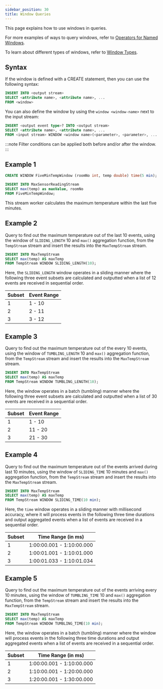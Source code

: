 ```yaml
---
sidebar_position: 30
title: Window Queries
---
```


This page explains how to use windows in queries.

For more examples of ways to query windows, refer to [Operators for Named Windows](window-operators.md).

To learn about different types of windows, refer to [Window Types](window-types/index.md).

## Syntax

If the window is defined with a CREATE statement, then you can use the following syntax:

```sql
INSERT INTO <output stream>
SELECT <attribute name>, <attribute name>, ...
FROM <window>
```

You can also define the window by using the `window <window-name>` next to the input stream:

```sql
INSERT <output event type>? INTO <output stream>
SELECT <attribute name>, <attribute name>, ...
FROM <input stream> WINDOW <window name>(<parameter>, <parameter>, ... );
```

:::note
Filter conditions can be applied both before and/or after the window.
:::

## Example 1

```sql
CREATE WINDOW FiveMinTempWindow (roomNo int, temp double) time(5 min);

INSERT INTO MaxSensorReadingStream
SELECT max(temp) as maxValue, roomNo
FROM FiveMinTempWindow;
```

This stream worker calculates the maximum temperature within the last five minutes.

## Example 2

Query to find out the maximum temperature out of the last 10 events, using the window of `SLIDING_LENGTH` 10 and `max()` aggregation function, from the `TempStream` stream and insert the results into the `MaxTempStream` stream.

```sql
INSERT INTO MaxTempStream
SELECT max(temp) AS maxTemp
FROM TempStream WINDOW SLIDING_LENGTH(10);
```

Here, the `SLIDING_LENGTH` window operates in a sliding manner where the following three event subsets are calculated and outputted when a list of 12 events are received in sequential order.

|Subset|Event Range|
|------|-----------|
| 1 | 1 - 10 |
| 2 | 2 - 11 |
| 3 | 3 - 12 |

## Example 3

Query to find out the maximum temperature out of the every 10 events, using the window of `TUMBLING_LENGTH` 10 and `max()` aggregation function, from the `TempStream` stream and insert the results into the `MaxTempStream` stream.

```sql
INSERT INTO MaxTempStream
SELECT max(temp) AS maxTemp
FROM TempStream WINDOW TUMBLING_LENGTH(10);
```

Here, the window operates in a batch (tumbling) manner where the following three event subsets are calculated and outputted when a list of 30 events are received in a sequential order.

|Subset|Event Range|
|------|-----------|
| 1    | 1 - 10      |
| 2    | 11 - 20     |
| 3    | 21 - 30     |

## Example 4

Query to find out the maximum temperature out of the events arrived during last 10 minutes, using the window of `SLIDING_TIME` 10 minutes and `max()` aggregation function, from the `TempStream` stream and insert the results into the `MaxTempStream` stream.

```sql
INSERT INTO MaxTempStream
SELECT max(temp) AS maxTemp
FROM TempStream WINDOW SLIDING_TIME(10 min);
```

Here, the `time` window operates in a sliding manner with millisecond accuracy, where it will process events in the following three time durations and output aggregated events when a list of events are received in a sequential order.

|Subset|Time Range (in ms)|
|------|-----------|
| 1 | 1:00:00.001 - 1:10:00.000 |
| 2 | 1:00:01.001 - 1:10:01.000 |
| 3 | 1:00:01.033 - 1:10:01.034 |

## Example 5

Query to find out the maximum temperature out of the events arriving every 10 minutes, using the window of `TUMBLING_TIME` 10 and `max()` aggregation function, from the `TempStream` stream and insert the results into the `MaxTempStream` stream.

```sql
INSERT INTO MaxTempStream
SELECT max(temp) AS maxTemp
FROM TempStream WINDOW TUMBLING_TIME(10 min);
```

Here, the window operates in a batch (tumbling) manner where the window will process events in the following three time durations and output aggregated events when a list of events are received in a sequential order.

|Subset|Time Range (in ms)|
|------|-----------|
| 1 | 1:00:00.001 - 1:10:00.000 |
| 2 | 1:10:00.001 - 1:20:00.000 |
| 3 | 1:20:00.001 - 1:30:00.000 |
